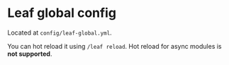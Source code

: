 <script setup>
import leafGlobalConfig_1_21_4 from './data/leaf-global-1-21-4';
import leafGlobalConfig_1_21_1 from './data/leaf-global-1-21-1';
import ConfigGroup from '../../../.vitepress/theme/components/config/ConfigGroup.vue'
const data = {
    '1.21.4': leafGlobalConfig_1_21_4,
    '1.21.1': leafGlobalConfig_1_21_1
}
</script>

# Leaf global config

Located at `config/leaf-global.yml`. 

You can hot reload it using `/leaf reload`.
Hot reload for async modules is **not supported**.

<ConfigGroup :data />